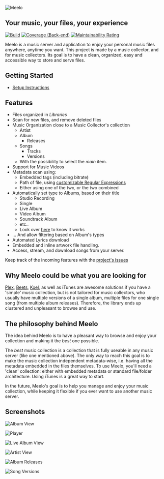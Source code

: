 ![Meelo](assets/banner.png)

## Your music, your files, your experience

[![Build](https://github.com/Arthi-chaud/Meelo/actions/workflows/build.yml/badge.svg)](https://github.com/Arthi-chaud/Meelo/actions/workflows/build.yml)
[![Coverage (Back-end)](https://sonarcloud.io/api/project_badges/measure?project=arthi-chaud_Meelo-back&metric=coverage)](https://sonarcloud.io/summary/new_code?id=arthi-chaud_Meelo-back)
[![Maintainability Rating](https://sonarcloud.io/api/project_badges/measure?project=arthi-chaud_Meelo-back&metric=sqale_rating)](https://sonarcloud.io/summary/new_code?id=arthi-chaud_Meelo-back)

Meelo is a music server and application to enjoy your personal music files anywhere, anytime you want.
This project is made by a music collector, and for music collectors. Its goal is to have a clean, organized, easy and accessible way to store and serve files.

## Getting Started

- [Setup Instructions](https://arthi-chaud.github.io/Meelo/setup/requirements/)

## Features

- Files organized in *Libraries*
- Scan for new files, and remove deleted files
- Music Organization close to a Music Collector's collection
  - Artist
  - Album
    - Releases
  - Songs
    - Tracks
    - Versions
  - With the possibility to select the *main* item.
- Support for Music Videos
- Metadata scan using:
  - Embedded tags (including bitrate)
  - Path of file, using [customizable Regular Expressions](https://arthi-chaud.github.io/Meelo/setting-up/#prepare-your-settings)
  - Either using one of the two, or the two combined
- Automatically set type to Albums, based on their title
  - Studio Recording
  - Single
  - Live Album
  - Video Album
  - Soundtrack Album
  - etc..
  - Look over [here](https://arthi-chaud.github.io/Meelo/album-types/) to know it works
- ... And allow filtering based on Album's types
- Automated Lyrics download
- Embedded and inline artwork file handling.
- Access, stream, and download songs from your server.

Keep track of the incoming features with the [project's issues](https://github.com/Arthi-chaud/Meelo/issues)

## Why Meelo could be what you are looking for

[Plex](https://www.plex.tv/fr/), [Beets](https://github.com/beetbox/beets), [Koel](https://github.com/koel/koel), as well as iTunes are awesome solutions if you have a 'simple' music collection, but is not tailored for music collectors, who usually have multiple versions of a single album, multiple files for one single song (from multiple album releases). Therefore, the library ends up clustered and unpleasant to browse and use.

## The philosophy behind Meelo

The idea behind Meelo is to have a pleasant way to browse and enjoy your collection and making it the *best* one possible.

The *best* music collection is a collection that is fully useable in any music server (like one mentioned above). The only way to reach this goal is to make the music collection independent metadata-wise, i.e. having all the metadata embedded in the files themselves.
To use Meelo, you'll need a 'clean' collection: either with embedded metadata or standard file/folder architecture. Using iTunes is a great way to start.

In the future, Meelo's goal is to help you manage and enjoy your music collection, while keeping it flexible if you ever want to use another music server.

## Screenshots

![Album View](./assets/examples/album-view.png)

![Player](./assets/examples/player.png)

![Live Album View](./assets/examples/live-album-view.png)

![Artist View](./assets/examples/artist-view.png)

![Album Releases](./assets/examples/album-releases.png)

![Song Versions](./assets/examples/song-versions.png)
